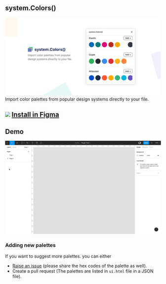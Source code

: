 ## system.Colors()
<img src="https://github.com/thelittlewonder/system.colors/blob/master/docs/header.png?raw=true" alt="system.Colors()"/>
Import color palettes from popular design systems directly to your file.

## <img src="https://cdn.worldvectorlogo.com/logos/figma-1.svg" height="18px"/> [Install in Figma](https://www.figma.com/community/plugin/832358256915224919)

## Demo
<img src="https://github.com/thelittlewonder/system.colors/blob/master/docs/ScreenRecording2020-04-21at2.28.45AM.gif?raw=true"/>

### Adding new palettes
If you want to suggest more palettes. you can either
- [Raise an issue](https://github.com/thelittlewonder/system.colors/issues/new) (please share the hex codes of the palette as well).
- Create a pull request (The palettes are listed in `ui.html` file in a JSON file).
